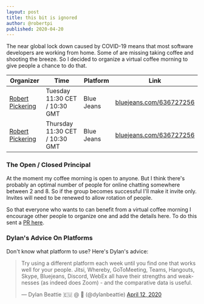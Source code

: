 ```yaml
---
layout: post
title: this bit is ignored
author: @robertpi
published: 2020-04-20
---
```


The near global lock down caused by COVID-19 means that most software developers are working from home. Some of
are missing taking coffee and shooting the breeze. So I decided to organize a virtual coffee morning to give 
people a chance to do that.

| Organizer                                               | Time                           | Platform         | Link                                |
| ------------------------------------------------------- |--------------------------------|------------------|-------------------------------------|
| [Robert Pickering](https://github.com/robertpi/)        | Tuesday 11:30 CET / 10:30 GMT  | Blue Jeans       | [bluejeans.com/636727256](https://bluejeans.com/636727256/)    |
| [Robert Pickering](https://github.com/robertpi/)        | Thursday 11:30 CET / 10:30 GMT | Blue Jeans       | [bluejeans.com/636727256](https://bluejeans.com/636727256/)    |


### The Open / Closed Principal

At the moment my coffee morning is open to anyone. But I think there's probably an optimal number of people for online chatting somewhere between 2 and 8. So if the group becomes successful I'll make it invite only. Invites will need to be renewed to allow rotation of people.

So that everyone who wants to can benefit from a virtual coffee morning I encourage other people to organize one and add the details here. To do this sent a [PR here](https://github.com/programmers-coffee-morning/programmers-coffee-morning).

### Dylan's Advice On Platforms

Don't know what platform to use? Here's Dylan's advice:

<blockquote class="twitter-tweet"><p lang="en" dir="ltr">Try using a different platform each week until you find one that works well for your people. Jitsi, Whereby, GoToMeeting, Teams, Hangouts, Skype, Bluejeans, Discord, WebEx all have their strengths and weaknesses (as indeed does Zoom) - and the comparative data is useful.</p>&mdash; Dylan Beattie 🇪🇺 @ 🏡 (@dylanbeattie) <a href="https://twitter.com/dylanbeattie/status/1249308389630410752?ref_src=twsrc%5Etfw">April 12, 2020</a></blockquote> <script async src="https://platform.twitter.com/widgets.js" charset="utf-8"></script> 